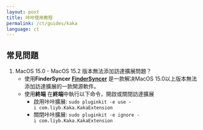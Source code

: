 ```yaml
---
layout: post
title: 咔咔使用教程
permalink: /ct/guides/kaka
language: ct
---
```


## 常見問題
1. MacOS 15.0 - MacOS 15.2 版本無法添加訪達擴展問題？
    - 使用**FinderSyncer**
        [**FinderSyncer**](https://zigz.ag/FinderSyncer/) 是一款解决MacOS 15.0以上版本無法添加訪達擴展的一款開源軟件。
    - 使用**終端**
        在**終端**中執行以下命令，開啟或關閉訪達擴展
        - 啟用咔咔擴展:
        `sudo pluginkit -e use -i com.liyb.Kaka.KakaExtension`
        - 關閉咔咔擴展:
        `sudo pluginkit -e ignore -i com.liyb.Kaka.KakaExtension`